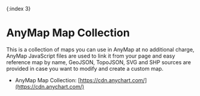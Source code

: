 {:index 3}
# AnyMap Map Collection

This is a collection of maps you can use in AnyMap at no additional charge, AnyMap JavaScript files are used to link it from your page and easy reference map by name, GeoJSON, TopoJSON, SVG and SHP sources are provided in case you want to modify and create a custom map.

* AnyMap Map Collection: [https://cdn.anychart.com/](https://cdn.anychart.com/)